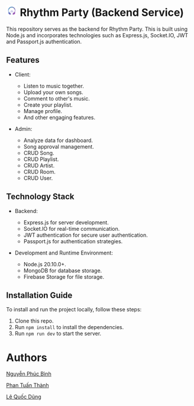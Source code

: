 # <img src="https://raw.githubusercontent.com/thanhpt1110/rhythm-party-admin/master/src/assets/logo.png" alt="Your Image" width="auto" height="30"> Rhythm Party (Backend Service)
This repository serves as the backend for Rhythm Party. This is built using Node.js and incorporates technologies such as Express.js, Socket.IO, JWT and Passport.js authentication.

## Features
- Client: 
    - Listen to music together.
    - Upload your own songs.
    - Comment to other's music.
    - Create your playlist.
    - Manage profile.
    - And other engaging features.

- Admin:
    - Analyze data for dashboard.
    - Song approval management.
    - CRUD Song.
    - CRUD Playlist.
    - CRUD Artist.
    - CRUD Room.
    - CRUD User.

## Technology Stack
- Backend:
    - Express.js for server development.
    - Socket.IO for real-time communication.
    - JWT authentication for secure user authentication.
    - Passport.js for authentication strategies.

- Development and Runtime Environment:
    - Node.js 20.10.0+.
    - MongoDB for database storage.
    - Firebase Storage for file storage.

## Installation Guide

To install and run the project locally, follow these steps:

1. Clone this repo.
2. Run `npm install` to install the dependencies.
3. Run `npm run dev` to start the server.

# Authors

[Nguyễn Phúc Bình](https://github.com/leesoonduck3009)

[Phan Tuấn Thành](https://github.com/thanhpt1110)

[Lê Quốc Dũng](https://github.com/DungLe2983)
